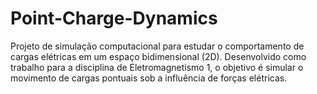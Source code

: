# Point-Charge-Dynamics
Projeto de simulação computacional para estudar o comportamento de cargas elétricas em um espaço bidimensional (2D). Desenvolvido como trabalho para a disciplina de Eletromagnetismo 1, o objetivo é simular o movimento de cargas pontuais sob a influência de forças elétricas.
